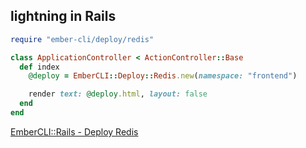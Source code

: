 ## lightning in Rails

```ruby
require "ember-cli/deploy/redis"

class ApplicationController < ActionController::Base
  def index
    @deploy = EmberCLI::Deploy::Redis.new(namespace: "frontend")

    render text: @deploy.html, layout: false
  end
end
```
[EmberCLI::Rails - Deploy Redis](https://github.com/seanpdoyle/ember-cli-rails-deploy-redis)
